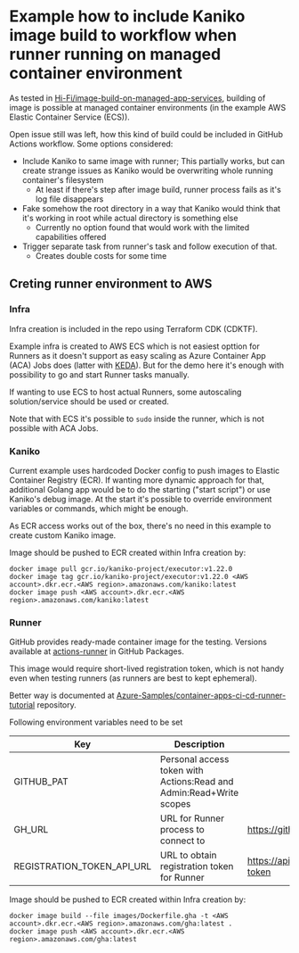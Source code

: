 # Example how to include Kaniko image build to workflow when runner running on managed container environment

As tested in [Hi-Fi/image-build-on-managed-app-services](https://github.com/Hi-Fi/image-build-on-managed-app-services), building of image is possible at managed container environments (in the example AWS Elastic Container Service (ECS)).

Open issue still was left, how this kind of build could be included in GitHub Actions workflow. Some options considered:

- Include Kaniko to same image with runner; This partially works, but can create strange issues as Kaniko would be overwriting whole running container's filesystem
  - At least if there's step after image build, runner process fails as it's log file disappears
- Fake somehow the root directory in a way that Kaniko would think that it's working in root while actual directory is something else
  - Currently no option found that would work with the limited capabilities offered
- Trigger separate task from runner's task and follow execution of that.
  - Creates double costs for some time

## Creting runner environment to AWS

### Infra

Infra creation is included in the repo using Terraform CDK (CDKTF).

Example infra is created to AWS ECS which is not easiest opttion for Runners as it doesn't support as easy scaling as Azure Container App (ACA) Jobs does (latter with [KEDA](https://keda.sh)). But for the demo here it's enough with possibility to go and start Runner tasks manually. 

If wanting to use ECS to host actual Runners, some autoscaling solution/service should be used or created.

Note that with ECS it's possible to `sudo` inside the runner, which is not possible with ACA Jobs. 

### Kaniko

Current example uses hardcoded Docker config to push images to Elastic Container Registry (ECR). If wanting more dynamic approach for that, additional Golang app would be to do the starting ("start script") or use Kaniko's debug image. At the start it's possible to override environment variables or commands, which might be enough.

As ECR access works out of the box, there's no need in this example to create custom Kaniko image.

Image should be pushed to ECR created within Infra creation by:

```
docker image pull gcr.io/kaniko-project/executor:v1.22.0
docker image tag gcr.io/kaniko-project/executor:v1.22.0 <AWS account>.dkr.ecr.<AWS region>.amazonaws.com/kaniko:latest
docker image push <AWS account>.dkr.ecr.<AWS region>.amazonaws.com/kaniko:latest
```

### Runner

GitHub provides ready-made container image for the testing. Versions available at [actions-runner](https://github.com/actions/runner/pkgs/container/actions-runner) in GitHub Packages.

This image would require short-lived registration token, which is not handy even when testing runners (as runners are best to kept ephemeral).

Better way is documented at [Azure-Samples/container-apps-ci-cd-runner-tutorial](https://github.com/Azure-Samples/container-apps-ci-cd-runner-tutorial) repository.

Following environment variables need to be set

| Key | Description | Example |
| --- | ----------- | ------- |
| GITHUB_PAT | Personal access token with Actions:Read and Admin:Read+Write scopes | |
| GH_URL | URL for Runner process to connect to | https://github.com/$REPO_OWNER/$REPO_NAME |
| REGISTRATION_TOKEN_API_URL | URL to obtain registration token for Runner | https://api.github.com/repos/$REPO_OWNER/$REPO_NAME/actions/runners/registration-token |

Image should be pushed to ECR created within Infra creation by:

```
docker image build --file images/Dockerfile.gha -t <AWS account>.dkr.ecr.<AWS region>.amazonaws.com/gha:latest .
docker image push <AWS account>.dkr.ecr.<AWS region>.amazonaws.com/gha:latest
```
